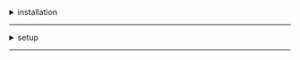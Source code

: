 <details>
  <summary>installation</summary>

> visit [Krypton's Offical Website](https://krteam.vercel.app)
>
> Download
>
> Free Download
>
> install the file (file size 137 MB)
>
> ------
</details>

_____

<details>
  <summary>setup</summary>
  
> Open your files manager application
> - path <kbd><samp>storage/emulated/0/Download</samp></kbd>
> 
> Create New Folder <kbd><samp>Krypton</samp></kbd>
>
---
>
> Open Settings
>
> Applications
>
> Roblox
>
> App Permissions
>
> Enable Storage Permissions
>
> You can launch roblox now!
------
</details>

____
